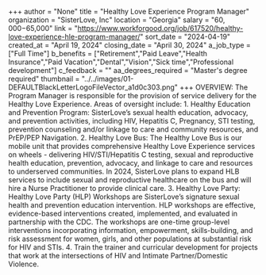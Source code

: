 +++
author = "None"
title = "Healthy Love Experience Program Manager"
organization = "SisterLove, Inc"
location = "Georgia"
salary = "$60,000-$65,000"
link = "https://www.workforgood.org/job/617520/healthy-love-experience-hle-program-manager/"
sort_date = "2024-04-19"
created_at = "April 19, 2024"
closing_date = "April 30, 2024"
a_job_type = ["Full Time"]
b_benefits = ["Retirement","Paid Leave","Health Insurance","Paid Vacation","Dental","Vision","Sick time","Professional development"]
c_feedback = ""
aa_degrees_required = "Master's degree required"
thumbnail = "../../images/01-DEFAULTBlackLetterLogoFileVector_a1d0c303.png"
+++
OVERVIEW:
The Program Manager is responsible for the provision of service delivery for the Healthy Love Experience. Areas of oversight include: 1. Healthy Education and Prevention Program: SisterLove’s sexual health education, advocacy, and prevention activities, including HIV, Hepatitis C, Pregnancy, STI testing, prevention counseling and/or linkage to care and community resources, and PrEP/PEP Navigation. 2. Healthy Love Bus: The Healthy Love Bus is our mobile unit that provides comprehensive Healthy Love Experience services on wheels - delivering HIV/STI/Hepatitis C testing, sexual and reproductive health education, prevention, advocacy, and linkage to care and resources to underserved communities. In 2024, SisterLove plans to expand HLB services to include sexual and reproductive healthcare on the bus and will hire a Nurse Practitioner to provide clinical care. 3. Healthy Love Party: Healthy Love Party (HLP) Workshops are SisterLove’s signature sexual health and prevention education intervention.  HLP workshops are effective, evidence-based interventions created, implemented, and evaluated in partnership with the CDC. The workshops are one-time group-level interventions incorporating information, empowerment, skills-building, and risk assessment for women, girls, and other populations at substantial risk for HIV and STIs. 4. Train the trainer and curricular development for projects that work at the intersections of HIV and Intimate Partner/Domestic Violence.
